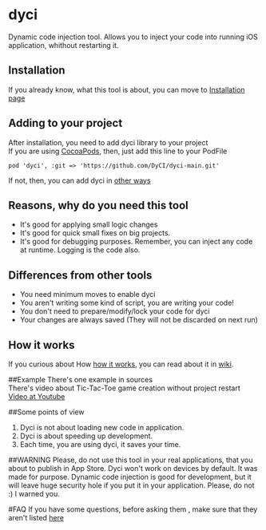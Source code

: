 # dyci
Dynamic code injection tool.
Allows you to inject your code into running iOS application, whithout restarting it.

## Installation
If you already know, what this tool is about, you can move to [Installation page](https://github.com/DyCI/dyci-main/wiki/Installation)

## Adding to your project
After installation, you need to add dyci library to your project  
If you are using [CocoaPods](https://github.com/CocoaPods/CocoaPods), then, just add this line to your PodFile  

`pod 'dyci', :git => 'https://github.com/DyCI/dyci-main.git'` 

If not, then, you can add dyci in [other ways](https://github.com/DyCI/dyci-main/wiki/Using-dyci)

## Reasons, why do you need this tool 
* It's good for applying small logic changes 
* It's good for quick small fixes on big projects.
* It's good for debugging purposes. Remember, you can inject any code at runtime. Logging is the code also.

## Differences from other tools
* You need minimum moves to enable dyci
* You aren't writing some kind of script, you are writing your code!
* You don't need to prepare/modify/lock your code for dyci 
* Your changes are always saved (They will not be discarded on next run)

## How it works
If you curious about How [how it works](https://github.com/DyCI/dyci-main/wiki/How-it-Works), you can read about it in [wiki](https://github.com/DyCI/dyci-main/wiki/How-it-Works).

##Example
There's one example in sources  
There's video about Tic-Tac-Toe game creation without project restart  
[Video at Youtube](https://www.youtube.com/watch?v=8nyEpAqUug4)


##Some points of view
1. Dyci is not about loading new code in application.
2. Dyci is about speeding up development.
3. Each time, you are using dyci, it saves your time.


##WARNING
Please, do not use this tool in your real applications, that you about to publish in App Store. Dyci won't work on devices by default. It was made for purpose. Dynamic code injection is good for development, but it will leave huge security hole if you put it in your application. Please, do not :) I warned you.

#FAQ
If you have some questions, before asking them , make sure that they aren't listed [here](https://github.com/DyCI/dyci-main/wiki/FAQ)
